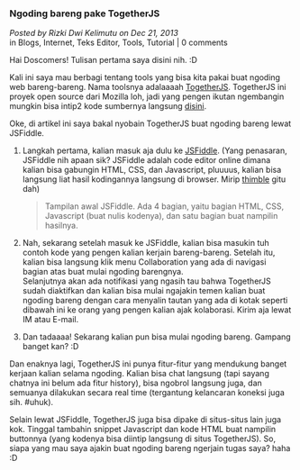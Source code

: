 ### **Ngoding bareng pake TogetherJS**
_Posted by Rizki Dwi Kelimutu on Dec 21, 2013_
<br>
in Blogs, Internet, Teks Editor, Tools, Tutorial | 0 comments	

Hai Doscomers! Tulisan pertama saya disini nih. :D

Kali ini saya mau berbagi tentang tools yang bisa kita pakai buat ngoding web bareng-bareng. Nama toolsnya adalaaaah [TogetherJS](https://togetherjs.com/). TogetherJS ini proyek open source dari Mozilla loh, jadi yang pengen ikutan ngembangin mungkin bisa intip2 kode sumbernya langsung [disini](https://github.com/mozilla/togetherjs).

Oke, di artikel ini saya bakal nyobain TogetherJS buat ngoding bareng lewat JSFiddle.

1. Langkah pertama, kalian masuk aja dulu ke [JSFiddle](http://jsfiddle.net/). (Yang penasaran, JSFiddle nih apaan sik? JSFiddle adalah code editor online dimana kalian bisa gabungin HTML, CSS, dan Javascript, pluuuus, kalian bisa langsung liat hasil kodingannya langsung di browser. Mirip [thimble](http://thimble.webmaker.org/) gitu dah)
    <br>
    > Tampilan awal JSFiddle. Ada 4 bagian, yaitu bagian HTML, CSS, Javascript (buat nulis kodenya), dan satu bagian buat nampilin hasilnya.

2. Nah, sekarang setelah masuk ke JSFiddle, kalian bisa masukin tuh contoh kode yang pengen kalian kerjain bareng-bareng. Setelah itu, kalian bisa langsung klik menu Collaboration yang ada di navigasi bagian atas buat mulai ngoding barengnya.
    <br>
    Selanjutnya akan ada notifikasi yang ngasih tau bahwa TogetherJS sudah diaktifkan dan kalian bisa mulai ngajakin temen kalian buat ngoding bareng dengan cara menyalin tautan yang ada di kotak seperti dibawah ini ke orang yang pengen kalian ajak kolaborasi. Kirim aja lewat IM atau E-mail.

3. Dan tadaaaa! Sekarang kalian pun bisa mulai ngoding bareng. Gampang banget kan? :D

Dan enaknya lagi, TogetherJS ini punya fitur-fitur yang mendukung banget kerjaan kalian selama ngoding. Kalian bisa chat langsung (tapi sayang chatnya ini belum ada fitur history), bisa ngobrol langsung juga, dan semuanya dilakukan secara real time (tergantung kelancaran koneksi juga sih. #uhuk).

Selain lewat JSFiddle, TogetherJS juga bisa dipake di situs-situs lain juga kok. Tinggal tambahin snippet Javascript dan kode HTML buat nampilin buttonnya (yang kodenya bisa diintip langsung di situs TogetherJS). So, siapa yang mau saya ajakin buat ngoding bareng ngerjain tugas saya? haha :D